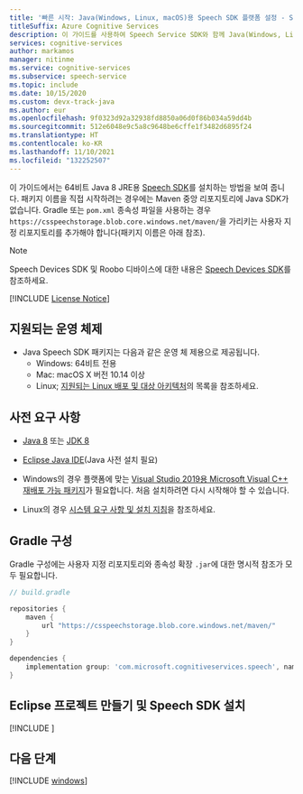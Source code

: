 ```yaml
---
title: '빠른 시작: Java(Windows, Linux, macOS)용 Speech SDK 플랫폼 설정 - Speech Service'
titleSuffix: Azure Cognitive Services
description: 이 가이드를 사용하여 Speech Service SDK와 함께 Java(Windows, Linux, macOS)를 사용하기 위한 플랫폼을 설정합니다.
services: cognitive-services
author: markamos
manager: nitinme
ms.service: cognitive-services
ms.subservice: speech-service
ms.topic: include
ms.date: 10/15/2020
ms.custom: devx-track-java
ms.author: eur
ms.openlocfilehash: 9f0323d92a32938fd8850a06d0f86b034a59dd4b
ms.sourcegitcommit: 512e6048e9c5a8c9648be6cffe1f3482d6895f24
ms.translationtype: HT
ms.contentlocale: ko-KR
ms.lasthandoff: 11/10/2021
ms.locfileid: "132252507"
---
```

이 가이드에서는 64비트 Java 8 JRE용 [Speech SDK](~/articles/cognitive-services/speech-service/speech-sdk.md)를 설치하는 방법을 보여 줍니다. 패키지 이름을 직접 시작하려는 경우에는 Maven 중앙 리포지토리에 Java SDK가 없습니다. Gradle 또는 `pom.xml` 종속성 파일을 사용하는 경우 `https://csspeechstorage.blob.core.windows.net/maven/`을 가리키는 사용자 지정 리포지토리를 추가해야 합니다(패키지 이름은 아래 참조).

> [!NOTE]
> Speech Devices SDK 및 Roobo 디바이스에 대한 내용은 [Speech Devices SDK](~/articles/cognitive-services/speech-service/speech-devices-sdk.md)를 참조하세요.

[!INCLUDE [License Notice](~/includes/cognitive-services-speech-service-license-notice.md)]

## <a name="supported-operating-systems"></a>지원되는 운영 체제

- Java Speech SDK 패키지는 다음과 같은 운영 체 제용으로 제공됩니다.
  - Windows: 64비트 전용
  - Mac: macOS X 버전 10.14 이상
  - Linux; [지원되는 Linux 배포 및 대상 아키텍처](~/articles/cognitive-services/speech-service/speech-sdk.md)의 목록을 참조하세요.

## <a name="prerequisites"></a>사전 요구 사항

- [Java 8](https://www.oracle.com/technetwork/java/javase/downloads/jre8-downloads-2133155.html) 또는 [JDK 8](https://www.oracle.com/technetwork/java/javase/downloads/index.html)

- [Eclipse Java IDE](https://www.eclipse.org/downloads/)(Java 사전 설치 필요)

- Windows의 경우 플랫폼에 맞는 [Visual Studio 2019용 Microsoft Visual C++ 재배포 가능 패키지](https://support.microsoft.com/topic/the-latest-supported-visual-c-downloads-2647da03-1eea-4433-9aff-95f26a218cc0)가 필요합니다. 처음 설치하려면 다시 시작해야 할 수 있습니다.

- Linux의 경우 [시스템 요구 사항 및 설치 지침](~/articles/cognitive-services/speech-service/speech-sdk.md#get-the-speech-sdk)을 참조하세요.

## <a name="gradle-config"></a>Gradle 구성

Gradle 구성에는 사용자 지정 리포지토리와 종속성 확장 `.jar`에 대한 명시적 참조가 모두 필요합니다.

```groovy
// build.gradle

repositories {
    maven {
        url "https://csspeechstorage.blob.core.windows.net/maven/"
    }
}

dependencies {
    implementation group: 'com.microsoft.cognitiveservices.speech', name: 'client-sdk', version: "1.18.0", ext: "jar"
}
```

## <a name="create-an-eclipse-project-and-install-the-speech-sdk"></a>Eclipse 프로젝트 만들기 및 Speech SDK 설치

[!INCLUDE [](~/includes/cognitive-services-speech-service-quickstart-java-create-proj.md)]

## <a name="next-steps"></a>다음 단계

[!INCLUDE [windows](../quickstart-list.md)]

